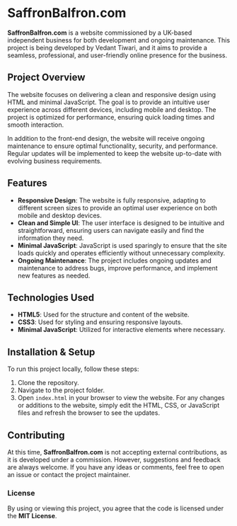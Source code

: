 # SaffronBalfron.com

**SaffronBalfron.com** is a website commissioned by a UK-based independent business for both development and ongoing maintenance. This project is being developed by Vedant Tiwari, and it aims to provide a seamless, professional, and user-friendly online presence for the business.

## Project Overview

The website focuses on delivering a clean and responsive design using HTML and minimal JavaScript. The goal is to provide an intuitive user experience across different devices, including mobile and desktop. The project is optimized for performance, ensuring quick loading times and smooth interaction. 

In addition to the front-end design, the website will receive ongoing maintenance to ensure optimal functionality, security, and performance. Regular updates will be implemented to keep the website up-to-date with evolving business requirements.

## Features

- **Responsive Design**: The website is fully responsive, adapting to different screen sizes to provide an optimal user experience on both mobile and desktop devices.
- **Clean and Simple UI**: The user interface is designed to be intuitive and straightforward, ensuring users can navigate easily and find the information they need.
- **Minimal JavaScript**: JavaScript is used sparingly to ensure that the site loads quickly and operates efficiently without unnecessary complexity.
- **Ongoing Maintenance**: The project includes ongoing updates and maintenance to address bugs, improve performance, and implement new features as needed.

## Technologies Used

- **HTML5**: Used for the structure and content of the website.
- **CSS3**: Used for styling and ensuring responsive layouts.
- **Minimal JavaScript**: Utilized for interactive elements where necessary.

## Installation & Setup

To run this project locally, follow these steps:

1. Clone the repository.
2. Navigate to the project folder.
3. Open `index.html` in your browser to view the website.
For any changes or additions to the website, simply edit the HTML, CSS, or JavaScript files and refresh the browser to see the updates.

## Contributing

At this time, **SaffronBalfron.com** is not accepting external contributions, as it is developed under a commission. However, suggestions and feedback are always welcome. If you have any ideas or comments, feel free to open an issue or contact the project maintainer.

### License

By using or viewing this project, you agree that the code is licensed under the **MIT License**.

